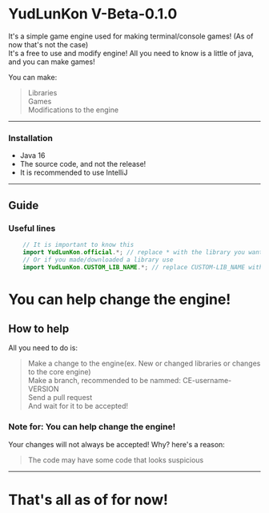 # YudLunKon V-Beta-0.1.0
It's a simple game engine used for making terminal/console games! (As of now that's not the case)<br>
It's a free to use and modify engine! All you need to know is a little of java, and you can make games!<br>

You can make:
> Libraries<br>
> Games<br>
> Modifications to the engine
---
### Installation
* Java 16
* The source code, and not the release!
* It is recommended to use IntelliJ

---
## Guide
### Useful lines
```java
    // It is important to know this
    import YudLunKon.official.*; // replace * with the library you want use
    // Or if you made/downloaded a library use
    import YudLunKon.CUSTOM_LIB_NAME.*; // replace CUSTOM-LIB_NAME with the library package, and * with the library you want use in the lib pack
```
# You can help change the engine!
## How to help
All you need to do is:
> Make a change to the engine(ex. New or changed libraries or changes to the core engine)<br>
> Make a branch, recommended to be nammed: CE-username-VERSION<br>
> Send a pull request<br>
> And wait for it to be accepted!
### Note for: You can help change the engine!
Your changes will not always be accepted!
Why? here's a reason:
> The code may have some code that looks suspicious
---
# That's all as of for now!
